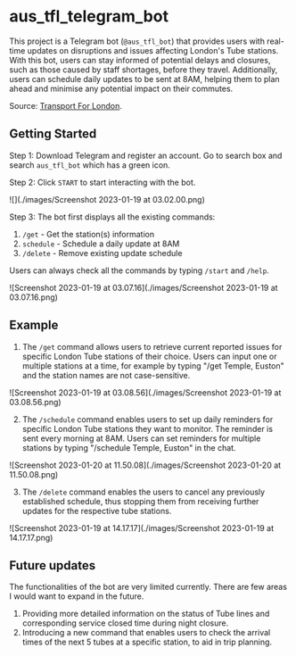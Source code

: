 # aus_tfl_telegram_bot

This project is a Telegram bot (`@aus_tfl_bot`) that provides users with real-time updates on disruptions and issues affecting London's Tube stations. With this bot, users can stay informed of potential delays and closures, such as those caused by staff shortages, before they travel. Additionally, users can schedule daily updates to be sent at 8AM, helping them to plan ahead and minimise any potential impact on their commutes.

Source: [Transport For London](https://tfl.gov.uk/).

## Getting Started

Step 1: Download Telegram and register an account. Go to search box and search `aus_tfl_bot` which has a green icon.

Step 2: Click `START` to start interacting with the bot.

![](./images/Screenshot 2023-01-19 at 03.02.00.png)

Step 3: The bot first displays all the existing commands:

1.  `/get` - Get the station(s) information
2.  `schedule` - Schedule a daily update at 8AM
3.  `/delete` - Remove existing update schedule

Users can always check all the commands by typing `/start` and `/help`.

![Screenshot 2023-01-19 at 03.07.16](./images/Screenshot 2023-01-19 at 03.07.16.png)

## Example

1.  The `/get` command allows users to retrieve current reported issues for specific London Tube stations of their choice. Users can input one or multiple stations at a time, for example by typing "/get Temple, Euston" and the station names are not case-sensitive.

![Screenshot 2023-01-19 at 03.08.56](./images/Screenshot 2023-01-19 at 03.08.56.png)

2.  The `/schedule` command enables users to set up daily reminders for specific London Tube stations they want to monitor. The reminder is sent every morning at 8AM. Users can set reminders for multiple stations by typing "/schedule Temple, Euston" in the chat.

![Screenshot 2023-01-20 at 11.50.08](./images/Screenshot 2023-01-20 at 11.50.08.png)

3.  The `/delete` command enables the users to cancel any previously established schedule, thus stopping them from receiving further updates for the respective tube stations.

![Screenshot 2023-01-19 at 14.17.17](./images/Screenshot 2023-01-19 at 14.17.17.png)

## Future updates

The functionalities of the bot are very limited currently. There are few areas I would want to expand in the future.

1.  Providing more detailed information on the status of Tube lines and corresponding service closed time during night closure.
2.  Introducing a new command that enables users to check the arrival times of the next 5 tubes at a specific station, to aid in trip planning.
